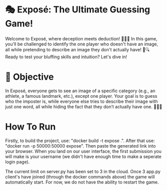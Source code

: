 # 🎭 Exposé: The Ultimate Guessing Game!

<a name="top"></a>

<h3 align="center"></h3>

<p align="center">
 
</p> 
</div>

<!---- ABOUT THE PROJECT ---->
Welcome to Exposé, where deception meets deduction! 🕵️‍♂️✨ In this game, you'll be challenged to identify the one player who doesn't have an image, all while pretending to describe an image they don't actually have! 🤫🔍 Ready to test your bluffing skills and intuition? Let's dive in!

<!---- Instructions ---->

# 🎯 Objective
In Exposé, everyone gets to see an image of a specific category (e.g., an athlete, a famous landmark, etc.), except one player. Your goal is to guess who the imposter is, while everyone else tries to describe their image with just one word, all while hiding the fact that they don’t actually have one. 🤔🕵️‍♀️
<!---- Technologies ---->
	
# How To Run
Firstly, to build the project, use: "docker build -t expose .". After that use: "docker run -p 50000:50000 expose". Then paste the generated link into your browser. When you land on our user interface, the first submission you will make is your username (we didn't have enough time to make a seperate login page). 

The current limit on server.py has been set to 3 in the cloud. Once 3 app.py client's have joined (through the docker commands above) the game will automatically start. For now, we do not have the ability to restart the game.

